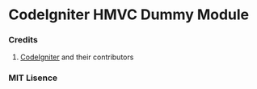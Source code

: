 # CodeIgniter HMVC Dummy Module

### Credits

1. [CodeIgniter](http://codeigniter.com) and their contributors

### MIT Lisence